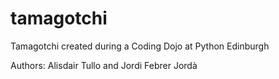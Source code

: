 tamagotchi
==========

Tamagotchi created during a Coding Dojo at Python Edinburgh

Authors: Alisdair Tullo and Jordi Febrer Jordà
